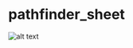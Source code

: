 # pathfinder_sheet

![alt text](https://github.com/LifestrimS/pathfinder_sheet/blob/main/d20image.jpg?raw=true)
